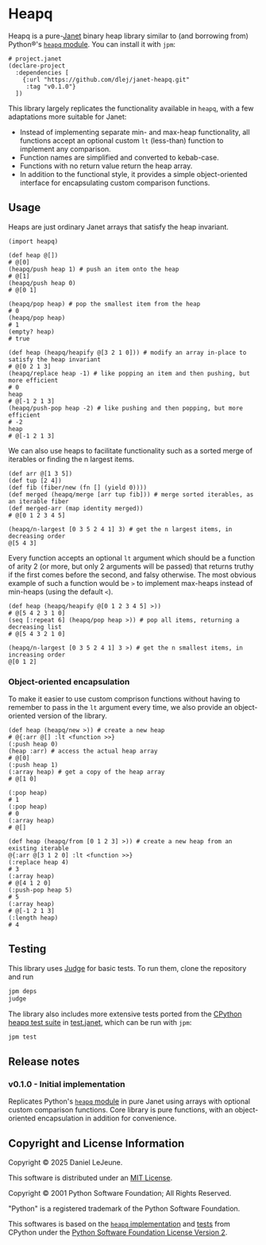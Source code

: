 # Heapq

Heapq is a pure-[Janet](https://janet-lang.org/) binary heap library similar to (and borrowing from) Python®'s [`heapq` module](https://docs.python.org/3/library/heapq.html). You can install it with `jpm`:

```janet
# project.janet
(declare-project
  :dependencies [
    {:url "https://github.com/dlej/janet-heapq.git"
     :tag "v0.1.0"}
  ])
```

This library largely replicates the functionality available in `heapq`, with a few adaptations more suitable for Janet:

- Instead of implementing separate min- and max-heap functionality, all functions accept an optional custom `lt` (less-than) function to implement any comparison.
- Function names are simplified and converted to kebab-case.
- Functions with no return value return the heap array.
- In addition to the functional style, it provides a simple object-oriented interface for encapsulating custom comparison functions.

## Usage

Heaps are just ordinary Janet arrays that satisfy the heap invariant.

```janet
(import heapq)

(def heap @[])
# @[0]
(heapq/push heap 1) # push an item onto the heap
# @[1]
(heapq/push heap 0)
# @[0 1]

(heapq/pop heap) # pop the smallest item from the heap
# 0
(heapq/pop heap)
# 1
(empty? heap)
# true

(def heap (heapq/heapify @[3 2 1 0])) # modify an array in-place to satisfy the heap invariant
# @[0 2 1 3]
(heapq/replace heap -1) # like popping an item and then pushing, but more efficient
# 0
heap
# @[-1 2 1 3]
(heapq/push-pop heap -2) # like pushing and then popping, but more efficient
# -2
heap
# @[-1 2 1 3]

```

We can also use heaps to facilitate functionality such as a sorted merge of iterables or finding the n largest items.

```janet
(def arr @[1 3 5])
(def tup [2 4])
(def fib (fiber/new (fn [] (yield 0))))
(def merged (heapq/merge [arr tup fib])) # merge sorted iterables, as an iterable fiber
(def merged-arr (map identity merged))
# @[0 1 2 3 4 5]

(heapq/n-largest [0 3 5 2 4 1] 3) # get the n largest items, in decreasing order
@[5 4 3]
```

Every function accepts an optional `lt` argument which should be a function of arity 2 (or more, but only 2 arguments will be passed) that returns truthy if the first comes before the second, and falsy otherwise. The most obvious example of such a function would be `>` to implement max-heaps instead of min-heaps (using the default `<`).

```janet
(def heap (heapq/heapify @[0 1 2 3 4 5] >))
# @[5 4 2 3 1 0]
(seq [:repeat 6] (heapq/pop heap >)) # pop all items, returning a decreasing list
# @[5 4 3 2 1 0]

(heapq/n-largest [0 3 5 2 4 1] 3 >) # get the n smallest items, in increasing order
@[0 1 2]
```

### Object-oriented encapsulation

To make it easier to use custom comprison functions without having to remember to pass in the `lt` argument every time, we also provide an object-oriented version of the library.

```janet
(def heap (heapq/new >)) # create a new heap
# @{:arr @[] :lt <function >>}
(:push heap 0)
(heap :arr) # access the actual heap array
# @[0]
(:push heap 1)
(:array heap) # get a copy of the heap array
# @[1 0]

(:pop heap)
# 1
(:pop heap)
# 0
(:array heap)
# @[]

(def heap (heapq/from [0 1 2 3] >)) # create a new heap from an existing iterable
@{:arr @[3 1 2 0] :lt <function >>}
(:replace heap 4)
# 3
(:array heap)
# @[4 1 2 0]
(:push-pop heap 5)
# 5
(:array heap)
# @[-1 2 1 3]
(:length heap)
# 4
```

## Testing

This library uses [Judge](https://github.com/ianthehenry/judge) for basic tests. To run them, clone the repository and run

```bash
jpm deps
judge
```

The library also includes more extensive tests ported from the [CPython heapq test suite](https://github.com/python/cpython/blob/main/Lib/test/test_heapq.py) in [test.janet](test/test.janet), which can be run with `jpm`:

```bash
jpm test
```

## Release notes

### v0.1.0 - Initial implementation

Replicates Python's [`heapq` module](https://docs.python.org/3/library/heapq.html) in pure Janet using arrays with optional custom comparison functions. Core library is pure functions, with an object-oriented encapsulation in addition for convenience.

## Copyright and License Information

Copyright © 2025 Daniel LeJeune.

This software is distributed under an [MIT License](LICENSE).

Copyright © 2001 Python Software Foundation; All Rights Reserved.

"Python" is a registered trademark of the Python Software Foundation.

This softwares is based on the [`heapq` implementation](https://github.com/python/cpython/blob/main/Lib/heapq.py) and [tests](https://github.com/python/cpython/blob/main/Lib/test/test_heapq.py) from CPython under the [Python Software Foundation License Version 2](cpython.LICENSE).
